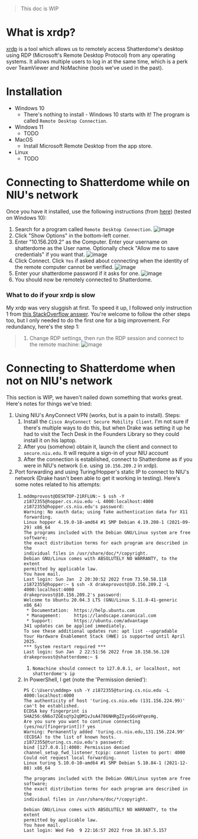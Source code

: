 > This doc is WIP

# What is xrdp?

[xrdp](http://xrdp.org/) is a tool which allows us to remotely access Shatterdome's desktop using 
RDP (Microsoft's Remote Desktop Protocol) from any operating systems. It allows multiple users to
log in at the same time, which is a perk over TeamViewer and NoMachine (tools we've used in the past).

# Installation

*  Windows 10
   * There's nothing to install - Windows 10 starts with it! The program is called `Remote Desktop Connection`.
* Windows 11
   * TODO
* MacOS
   * Install Microsoft Remote Desktop from the app store.
* Linux
   * TODO


# Connecting to Shatterdome while on NIU's network

Once you have it installed, use the following instructions (from 
[here](https://linuxconfig.org/ubuntu-20-04-remote-desktop-access-from-windows-10))
(tested on Windows 10):

1. Search for a program called `Remote Desktop Connection`.
   ![image](https://user-images.githubusercontent.com/19244666/151673679-91932c83-89af-4afb-9b17-b28f33c82374.png)
1. Click "Show Options" in the bottom-left corner.
2. Enter "10.156.209.2" as the Computer. Enter your username on shatterdome as the User name.
Optionally check "Allow me to save credentials" if you want that.
![image](https://user-images.githubusercontent.com/19244666/151673933-8900393f-3e2d-4d29-96aa-da6951433403.png)
6. Click Connect. Click `Yes` if asked about connecting when the identity of the remote computer
cannot be verified.
![image](https://user-images.githubusercontent.com/19244666/151674008-b7d67d0e-9a66-44c1-87e8-62b3be170845.png)
7. Enter your shatterdome password if it asks for one.
![image](https://user-images.githubusercontent.com/19244666/151674020-547a6ce8-ca19-479d-8bcd-0ddbd23f7efe.png)
8. You should now be remotely connected to Shatterdome.

### What to do if your xrdp is slow

My xrdp was very sluggish at first. To speed it up, I followed only instruction 1 from [this
StackOverflow answer](https://stackoverflow.com/a/45227464/13055399). You're welcome to follow the other
steps too, but I only needed to do the first one for a big improvement. For redundancy, here's the
step 1:

> 1. Change RDP settings, then run the RDP session and connect to the remote machine:
> ![image](https://user-images.githubusercontent.com/19244666/151674113-18912c81-adec-4c30-9829-361e16e9ea9d.png)

# Connecting to Shatterdome when not on NIU's network

This section is WIP, we haven't nailed down something that works great. Here's notes for things we've tried:
1. Using NIU's AnyConnect VPN (works, but is a pain to install). Steps:
   1. Install the `Cisco AnyConnect Secure Mobility Client`. I'm not sure if there's multiple ways to do this, but when Drake was setting it up he had to visit the Tech Desk in the Founders Library so they could install it on his laptop.
   2. After you (somehow) obtain it, launch the client and connect to `secure.niu.edu`. It will require a sign-in of your NIU account
   3. After the connection is established, connect to Shatterdome as if you were in NIU's network (i.e. using `10.156.209.2` in xrdp).
1. Port forwarding and using Turing/Hopper's static IP to connect to NIU's network (Drake hasn't been able to get it working in testing). Here's some notes related to his attempts:
   1. ```
      mddmprovost@DESKTOP-21RFLUN:~ $ ssh -Y z1872355@hopper.cs.niu.edu -L 4000:localhost:4000
      z1872355@hopper.cs.niu.edu's password:
      Warning: No xauth data; using fake authentication data for X11 forwarding.
      Linux hopper 4.19.0-18-amd64 #1 SMP Debian 4.19.208-1 (2021-09-29) x86_64
      The programs included with the Debian GNU/Linux system are free software;
      the exact distribution terms for each program are described in the
      individual files in /usr/share/doc/*/copyright.
      Debian GNU/Linux comes with ABSOLUTELY NO WARRANTY, to the extent
      permitted by applicable law.
      You have mail.
      Last login: Sun Jan  2 20:30:52 2022 from 73.50.58.118
      z1872355@hopper:~ $ ssh -X drakeprovost@10.156.209.2 -L 4000:localhost:4000
      drakeprovost@10.156.209.2's password:
      Welcome to Ubuntu 20.04.3 LTS (GNU/Linux 5.11.0-41-generic x86_64)
       * Documentation:  https://help.ubuntu.com
       * Management:     https://landscape.canonical.com
       * Support:        https://ubuntu.com/advantage
      341 updates can be applied immediately.
      To see these additional updates run: apt list --upgradable
      Your Hardware Enablement Stack (HWE) is supported until April 2025.
      *** System restart required ***
      Last login: Sun Jan  2 22:51:56 2022 from 10.158.56.120
      drakeprovost@shatterdome:~ $
      ```
      1. `Nomachine should connect to 127.0.0.1, or localhost, not shatterdome's ip`
   1. In PowerShell, I get (note the 'Permission denied'):
      ```
      PS C:\Users\mddmp> ssh -Y z1872355@turing.cs.niu.edu -L 4000:localhost:4000
      The authenticity of host 'turing.cs.niu.edu (131.156.224.99)' can't be established.
      ECDSA key fingerprint is SHA256:6N6o7ZGEsqYp2qDM1vJsA4786NHRgZIyxG6sHYqesHg.
      Are you sure you want to continue connecting (yes/no/[fingerprint])? yes
      Warning: Permanently added 'turing.cs.niu.edu,131.156.224.99' (ECDSA) to the list of known hosts.
      z1872355@turing.cs.niu.edu's password:
      bind [127.0.0.1]:4000: Permission denied
      channel_setup_fwd_listener_tcpip: cannot listen to port: 4000
      Could not request local forwarding.
      Linux turing 5.10.0-10-amd64 #1 SMP Debian 5.10.84-1 (2021-12-08) x86_64

      The programs included with the Debian GNU/Linux system are free software;
      the exact distribution terms for each program are described in the
      individual files in /usr/share/doc/*/copyright.

      Debian GNU/Linux comes with ABSOLUTELY NO WARRANTY, to the extent
      permitted by applicable law.
      You have mail.
      Last login: Wed Feb  9 22:16:57 2022 from 10.167.5.157
      ```
